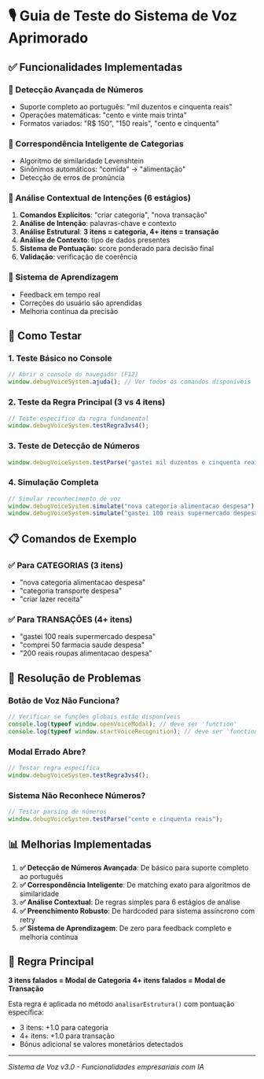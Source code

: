 # 🎙️ Guia de Teste do Sistema de Voz Aprimorado

## ✅ Funcionalidades Implementadas

### 🔢 Detecção Avançada de Números
- Suporte completo ao português: "mil duzentos e cinquenta reais"
- Operações matemáticas: "cento e vinte mais trinta"
- Formatos variados: "R$ 150", "150 reais", "cento e cinquenta"

### 🎯 Correspondência Inteligente de Categorias
- Algoritmo de similaridade Levenshtein
- Sinônimos automáticos: "comida" → "alimentação"
- Detecção de erros de pronúncia

### 🧠 Análise Contextual de Intenções (6 estágios)
1. **Comandos Explícitos**: "criar categoria", "nova transação"
2. **Análise de Intenção**: palavras-chave e contexto
3. **Análise Estrutural**: **3 itens = categoria, 4+ itens = transação**
4. **Análise de Contexto**: tipo de dados presentes
5. **Sistema de Pontuação**: score ponderado para decisão final
6. **Validação**: verificação de coerência

### 🔄 Sistema de Aprendizagem
- Feedback em tempo real
- Correções do usuário são aprendidas
- Melhoria contínua da precisão

## 🧪 Como Testar

### 1. Teste Básico no Console
```javascript
// Abrir o console do navegador (F12)
window.debugVoiceSystem.ajuda(); // Ver todos os comandos disponíveis
```

### 2. Teste da Regra Principal (3 vs 4 itens)
```javascript
// Teste específico da regra fundamental
window.debugVoiceSystem.testRegra3vs4();
```

### 3. Teste de Detecção de Números
```javascript
window.debugVoiceSystem.testParse("gastei mil duzentos e cinquenta reais com supermercado");
```

### 4. Simulação Completa
```javascript
// Simular reconhecimento de voz
window.debugVoiceSystem.simulate("nova categoria alimentacao despesa");
window.debugVoiceSystem.simulate("gastei 100 reais supermercado despesa");
```

## 📋 Comandos de Exemplo

### ✅ Para CATEGORIAS (3 itens)
- "nova categoria alimentacao despesa"
- "categoria transporte despesa" 
- "criar lazer receita"

### ✅ Para TRANSAÇÕES (4+ itens)
- "gastei 100 reais supermercado despesa"
- "comprei 50 farmacia saude despesa"
- "200 reais roupas alimentacao despesa"

## 🔧 Resolução de Problemas

### Botão de Voz Não Funciona?
```javascript
// Verificar se funções globais estão disponíveis
console.log(typeof window.openVoiceModal); // deve ser 'function'
console.log(typeof window.startVoiceRecognition); // deve ser 'function'
```

### Modal Errado Abre?
```javascript
// Testar regra específica
window.debugVoiceSystem.testRegra3vs4();
```

### Sistema Não Reconhece Números?
```javascript
// Testar parsing de números
window.debugVoiceSystem.testParse("cento e cinquenta reais");
```

## 📊 Melhorias Implementadas

1. **✅ Detecção de Números Avançada**: De básico para suporte completo ao português
2. **✅ Correspondência Inteligente**: De matching exato para algoritmos de similaridade
3. **✅ Análise Contextual**: De regras simples para 6 estágios de análise
4. **✅ Preenchimento Robusto**: De hardcoded para sistema assíncrono com retry
5. **✅ Sistema de Aprendizagem**: De zero para feedback completo e melhoria contínua

## 🎯 Regra Principal

**3 itens falados = Modal de Categoria**
**4+ itens falados = Modal de Transação**

Esta regra é aplicada no método `analisarEstrutura()` com pontuação específica:
- 3 itens: +1.0 para categoria
- 4+ itens: +1.0 para transação
- Bônus adicional se valores monetários detectados

---

*Sistema de Voz v3.0 - Funcionalidades empresariais com IA*